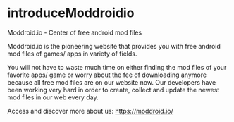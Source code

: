 # introduceModdroidio
Moddroid.io - Center of free android mod files

Moddroid.io is the pioneering website that provides you with free android mod files of games/ apps in variety of fields. 

You will not have to waste much time on either finding the mod files of your favorite apps/ game or worry about the fee of downloading anymore because all free mod files are on our website now. Our developers have been working very hard in order to create, collect and update the newest mod files in our web every day. 

Access and discover more about us: https://moddroid.io/
